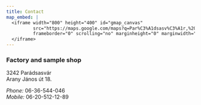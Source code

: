 ```yaml
---
title: Contact
map_embed: |
  <iframe width="800" height="400" id="gmap_canvas"
          src="https://maps.google.com/maps?q=Par%C3%A1dsasv%C3%A1r,%20Arany%20J%C3%A1nos%20u.%2018,%203242%20Hungary&t=&z=13&ie=UTF8&iwloc=&output=embed"
          frameborder="0" scrolling="no" marginheight="0" marginwidth="0">
  </iframe>
---
```

### Factory and sample shop
3242 Parádsasvár  
Arany János út 18.  

*Phone:* 06-36-544-046  
*Mobile:* 06-20-512-12-89
